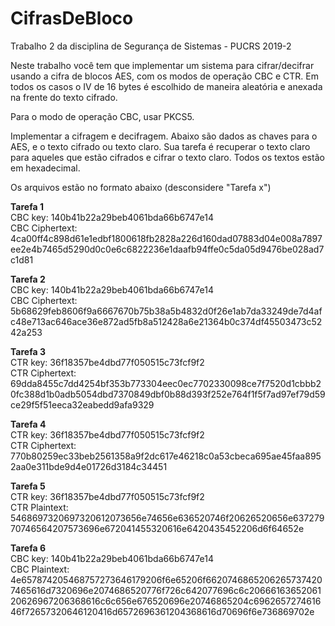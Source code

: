 # CifrasDeBloco
Trabalho 2 da disciplina de Segurança de Sistemas - PUCRS 2019-2

Neste trabalho você tem que implementar um sistema para cifrar/decifrar usando a cifra de blocos AES, com os modos de operação CBC e CTR. Em todos os casos o IV de 16 bytes é escolhido de maneira aleatória e anexada na frente do texto cifrado.

Para o modo de operação CBC, usar PKCS5.

Implementar a cifragem e decifragem. Abaixo são dados as chaves para o AES, e o texto cifrado ou texto claro. Sua tarefa é recuperar o texto claro para aqueles que estão cifrados e cifrar o texto claro. Todos os textos estão em hexadecimal.

Os arquivos estão no formato abaixo (desconsidere "Tarefa x")

**Tarefa 1**<br />
CBC key: 140b41b22a29beb4061bda66b6747e14<br />
CBC Ciphertext: 
4ca00ff4c898d61e1edbf1800618fb2828a226d160dad07883d04e008a7897ee2e4b7465d5290d0c0e6c6822236e1daafb94ffe0c5da05d9476be028ad7c1d81


**Tarefa 2**<br />
CBC key: 140b41b22a29beb4061bda66b6747e14<br />
CBC Ciphertext:
5b68629feb8606f9a6667670b75b38a5b4832d0f26e1ab7da33249de7d4afc48e713ac646ace36e872ad5fb8a512428a6e21364b0c374df45503473c5242a253

**Tarefa 3**<br />
CTR key: 36f18357be4dbd77f050515c73fcf9f2<br />
CTR Ciphertext: 
69dda8455c7dd4254bf353b773304eec0ec7702330098ce7f7520d1cbbb20fc388d1b0adb5054dbd7370849dbf0b88d393f252e764f1f5f7ad97ef79d59ce29f5f51eeca32eabedd9afa9329

**Tarefa 4**<br />
CTR key: 36f18357be4dbd77f050515c73fcf9f2<br />
CTR Ciphertext: 
770b80259ec33beb2561358a9f2dc617e46218c0a53cbeca695ae45faa8952aa0e311bde9d4e01726d3184c34451

**Tarefa 5**<br />
CTR key: 36f18357be4dbd77f050515c73fcf9f2<br />
CTR Plaintext: 
5468697320697320612073656e74656e636520746f20626520656e63727970746564207573696e672041455320616e6420435452206d6f64652e

**Tarefa 6**<br />
CBC key: 140b41b22a29beb4061bda66b6747e14<br />
CBC Plaintext:
4e657874205468757273646179206f6e65206f66207468652062657374207465616d7320696e2074686520776f726c642077696c6c2066616365206120626967206368616c6c656e676520696e20746865204c696265727461646f72657320646120416d6572696361204368616d70696f6e736869702e

